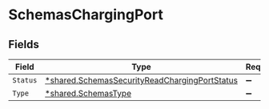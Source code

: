 # SchemasChargingPort


## Fields

| Field                                                                                                                | Type                                                                                                                 | Required                                                                                                             | Description                                                                                                          |
| -------------------------------------------------------------------------------------------------------------------- | -------------------------------------------------------------------------------------------------------------------- | -------------------------------------------------------------------------------------------------------------------- | -------------------------------------------------------------------------------------------------------------------- |
| `Status`                                                                                                             | [*shared.SchemasSecurityReadChargingPortStatus](../../../pkg/models/shared/schemassecurityreadchargingportstatus.md) | :heavy_minus_sign:                                                                                                   | N/A                                                                                                                  |
| `Type`                                                                                                               | [*shared.SchemasType](../../../pkg/models/shared/schemastype.md)                                                     | :heavy_minus_sign:                                                                                                   | N/A                                                                                                                  |